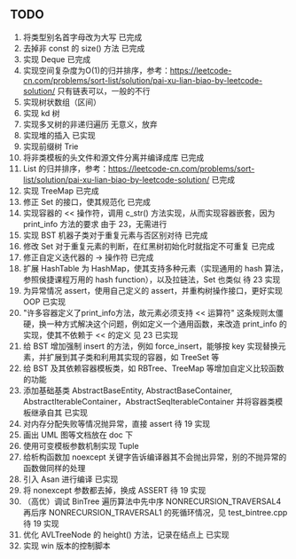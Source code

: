 <!--
 * @Author: SourDumplings
 * @Date: 2022-12-01 18:11:08
 * @Link: https://github.com/SourDumplings/
 * @Email: changzheng300@foxmail.com
 * @Description: 
-->


## TODO
1. 将类型别名首字母改为大写
已完成
2. 去掉非 const 的 size() 方法
已完成
3. 实现 Deque
已完成
4. 实现空间复杂度为O(1)的归并排序，参考：https://leetcode-cn.com/problems/sort-list/solution/pai-xu-lian-biao-by-leetcode-solution/
只有链表可以，一般的不行
5. 实现树状数组（区间）
6. 实现 kd 树
7. 实现多叉树的非递归遍历
无意义，放弃
8. 实现堆的插入
已实现
9. 实现前缀树 Trie
10. 将非类模板的头文件和源文件分离并编译成库
已完成
11. List 的归并排序，参考：https://leetcode-cn.com/problems/sort-list/solution/pai-xu-lian-biao-by-leetcode-solution/
已完成
12. 实现 TreeMap
已完成
13. 修正 Set 的接口，使其规范化
已完成
14. 实现容器的 << 操作符，调用 c_str() 方法实现，从而实现容器嵌套，因为 print_info 方法的要求
由于 23，无需进行
15. 实现 BST 机器子类对于重复元素与否区别对待
已完成
16. 修改 Set 对于重复元素的判断，在红黑树初始化时就指定不可重复
已完成
17. 修正自定义迭代器的 -> 操作符
已完成
18. 扩展 HashTable 为 HashMap，使其支持多种元素（实现通用的 hash 算法，参照侯捷课程万用的 hash function），以及拉链法，Set 也类似
待 23 实现
19. 为异常情况 assert，使用自己定义的 assert，并重构树操作接口，更好实现 OOP
已实现
20. "许多容器定义了print_info方法，故元素必须支持 << 运算符" 这条规则太僵硬，换一种方式解决这个问题，例如定义一个通用函数，来改造 print_info 的实现，使其不依赖于 << 的定义
见 23 已实现
21. 给 BST 增加强制 insert 的方法，例如 force_insert，能够按 key 实现替换元素，并扩展到其子类和利用其实现的容器，如 TreeSet 等
22. 给 BST 及其依赖容器模板类，如 RBTree、TreeMap 等增加自定义比较函数的功能
23. 添加基础基类 AbstractBaseEntity, AbstractBaseContainer, AbstractIterableContainer，AbstractSeqIterableContainer 并将容器类模板继承自其
已实现
24. 对内存分配失败等情况抛异常，直接 assert
待 19 实现
25. 画出 UML 图等文档放在 doc 下
26. 使用可变模板参数机制实现 Tuple
27. 给析构函数加 noexcept 关键字告诉编译器其不会抛出异常，别的不抛异常的函数做同样的处理
28. 引入 Asan 进行编译
已实现
29. 将 nonexcept 参数都去掉，换成 ASSERT
待 19 实现
30. （高优）调试 BinTree 遍历算法中先中序 NONRECURSION_TRAVERSAL4 再后序 NONRECURSION_TRAVERSAL1 的死循环情况，见 test_bintree.cpp
待 19 实现
31. 优化 AVLTreeNode 的 height() 方法，记录在结点上
已实现
32. 实现 win 版本的控制脚本
